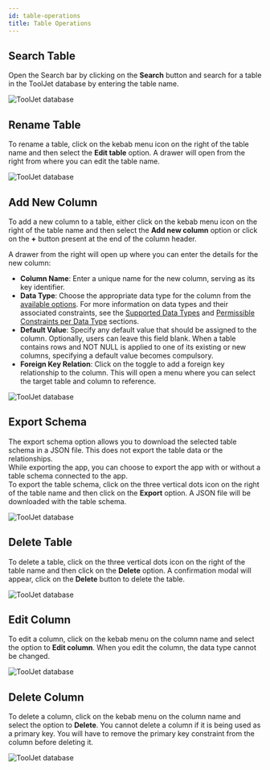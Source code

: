 ```yaml
---
id: table-operations
title: Table Operations
---
```


## Search Table

Open the Search bar by clicking on the **Search** button and search for a table in the ToolJet database by entering the table name.

<img className="screenshot-full" src="/img/v2-beta/database/ux2/search-v2.png" alt="ToolJet database" />

<div>

## Rename Table

To rename a table, click on the kebab menu icon on the right of the table name and then select the **Edit table** option. A drawer will open from the right from where you can edit the table name.

<img className="screenshot-full" src="/img/v2-beta/database/ux2/edit-table-name-v2.png" alt="ToolJet database" />

</div>

<div>

## Add New Column

To add a new column to a table, either click on the kebab menu icon on the right of the table name and then select the **Add new column** option or click on the **+** button present at the end of the column header.

A drawer from the right will open up where you can enter the details for the new column:

- **Column Name**: Enter a unique name for the new column, serving as its key identifier.
- **Data Type**: Choose the appropriate data type for the column from the [available options](/docs/tooljet-db/data-types#supported-data-types). For more information on data types and their associated constraints, see the [Supported Data Types](/docs/tooljet-db/data-types#supported-data-types) and [Permissible Constraints per Data Type](/docs/tooljet-db/data-types#permissible-constraints-per-data-type) sections.
- **Default Value**: Specify any default value that should be assigned to the column. Optionally, users can leave this field blank. When a table contains rows and NOT NULL is applied to one of its existing or new columns, specifying a default value becomes compulsory.
- **Foreign Key Relation**: Click on the toggle to add a foreign key relationship to the column. This will open a menu where you can select the target table and column to reference.

<img className="screenshot-full" src="/img/v2-beta/database/ux2/add-new-column-v2.gif" alt="ToolJet database"/>

</div>

<div>

## Export Schema

The export schema option allows you to download the selected table schema in a JSON file. This does not export the table data or the relationships.<br/>
While exporting the app, you can choose to export the app with or without a table schema connected to the app.<br/>
To export the table schema, click on the three vertical dots icon on the right of the table name and then click on the **Export** option. A JSON file will be downloaded with the table schema.

<img className="screenshot-full" src="/img/v2-beta/database/ux2/export-schema-v2.png" alt="ToolJet database" />

</div>

<div>

## Delete Table

To delete a table, click on the three vertical dots icon on the right of the table name and then click on the **Delete** option. A confirmation modal will appear, click on the **Delete** button to delete the table.

<img className="screenshot-full" src="/img/v2-beta/database/ux2/delete-table-v2.png" alt="ToolJet database" />

</div>

<div>

## Edit Column

To edit a column, click on the kebab menu on the column name and select the option to **Edit column**. When you edit the column, the data type cannot be changed.

<img className="screenshot-full" src="/img/v2-beta/database/ux2/edit-column-v2.png" alt="ToolJet database" />

</div>

<div>

## Delete Column

To delete a column, click on the kebab menu on the column name and select the option to **Delete**. You cannot delete a column if it is being used as a primary key. You will have to remove the primary key constraint from the column before deleting it.

<img className="screenshot-full" src="/img/v2-beta/database/ux2/delete-column-v2.png" alt="ToolJet database" />

</div>
